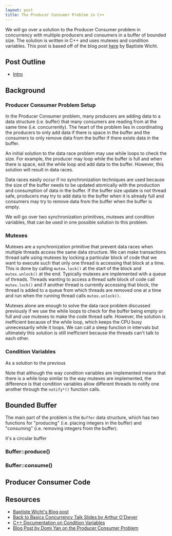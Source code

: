 ```yaml
---
layout: post
title: The Producer Consumer Problem in C++
---
```


We will go over a solution to the Producer Consumer problem in concurrency with multiple producers and consumers in a buffer of bounded size.
The solution is written in C++ and uses mutexes and condition variables.
This post is based off of the blog post [here](https://baptiste-wicht.com/posts/2012/04/c11-concurrency-tutorial-advanced-locking-and-condition-variables.html) by Baptiste Wicht.

## Post Outline
- [Intro](#intro)

## Background

### Producer Consumer Problem Setup

In the Producer Consumer problem, many producers are adding data to a data structure (i.e. buffer) that many consumers are reading from at the same time (i.e. concurrently).
The heart of the problem lies in coordinating the producers to only add data if there is space in the buffer and the consumers to only remove data from the buffer if there exists data in the buffer. 

An initial solution to the data race problem may use while loops to check the size. 
For example, the producer may loop while the buffer is full and when there is space, exit the while loop and add data to the buffer.
However, this solution will result in data races.

Data races easily occur if no synchronization techniques are used because the size of the buffer needs to be updated atomically with the production and consumption of data in the buffer.
If the buffer size update is not thread safe, producers may try to add data to the buffer when it is already full and consumers may try to remove data from the buffer when the buffer is empty.

We will go over two synchronization primitives, mutexes and condition variables, that can be used in one possible solution to this problem.

### Mutexes
Mutexes are a synchronization primitive that prevent data races when multiple threads access the same data structure.
We can make transactions thread safe using mutexes by locking a particular block of code that we want to execute such that only one thread is accessing that block at a time.
This is done by calling `mutex.lock()` at the start of the block and `mutex.unlock()` at the end.
Typically mutexes are implemented with a queue of threads.
Threads wanting to access a thread safe block of code call `mutex.lock()` and if another thread is currently accessing that block, the thread is added to a queue from which threads are removed one at a time and run when the running thread calls `mutex.unlock()`.

Mutexes alone are enough to solve the data race problem discussed previously if we use the while loops to check for the buffer being empty or full and use mutexes to make the code thread safe.
However, the solution is inefficient because of the while loop, which keeps the CPU busy unnecessarily while it loops.
We can call a sleep function in intervals but ultimately this solution is still inefficient because the threads can't talk to each other.

### Condition Variables
As a solution to the previous 

Note that although the way condition variables are implemented means that there is a while loop similar to the way mutexes are implemented, the difference is that condition variables allow different threads to notify one another through the `notify*()` function calls.

## Bounded Buffer
The main part of the problem is the `Buffer` data structure, which has two functions for "producing" (i.e. placing integers in the buffer) and "consuming" (i.e. removing integers from the buffer).

it's a circular buffer

### Buffer::produce()

### Buffer::consume()

## Producer Consumer Code

## Resources
- [Baptiste Wicht's Blog post](https://baptiste-wicht.com/posts/2012/04/c11-concurrency-tutorial-advanced-locking-and-condition-variables.html)
- [Back to Basics Concurrency Talk Slides by Arthur O'Dwyer](https://github.com/CppCon/CppCon2020/blob/main/Presentations/back_to_basics_concurrency/back_to_basics_concurrency__arthur_odwyer__cppcon_2020.pdf)
- [C++ Documentation on Condition Variables](https://www.cplusplus.com/reference/condition_variable/condition_variable/)
- [Blog Post by Domi Yan on the Producer Consumer Problem](https://levelup.gitconnected.com/producer-consumer-problem-using-condition-variable-in-c-6c4d96efcbbc)